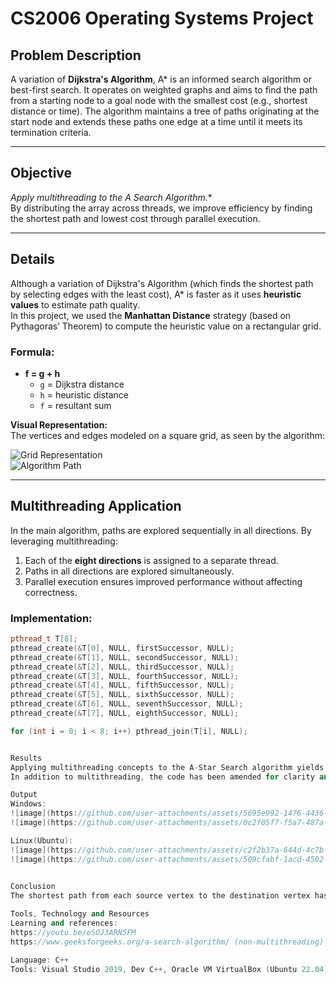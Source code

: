# CS2006 Operating Systems Project

## Problem Description
A variation of **Dijkstra's Algorithm**, A* is an informed search algorithm or best-first search. It operates on weighted graphs and aims to find the path from a starting node to a goal node with the smallest cost (e.g., shortest distance or time). The algorithm maintains a tree of paths originating at the start node and extends these paths one edge at a time until it meets its termination criteria.

---

## Objective
**Apply multithreading to the A* Search Algorithm.**  
By distributing the array across threads, we improve efficiency by finding the shortest path and lowest cost through parallel execution.

---

## Details
Although a variation of Dijkstra's Algorithm (which finds the shortest path by selecting edges with the least cost), A* is faster as it uses **heuristic values** to estimate path quality.  
In this project, we used the **Manhattan Distance** strategy (based on Pythagoras’ Theorem) to compute the heuristic value on a rectangular grid.

### Formula:
- **f = g + h**  
  - `g` = Dijkstra distance  
  - `h` = heuristic distance  
  - `f` = resultant sum  

**Visual Representation:**  
The vertices and edges modeled on a square grid, as seen by the algorithm:

![Grid Representation](https://github.com/user-attachments/assets/53f033af-6d18-4c5b-b215-24804ab7c4cf)  
![Algorithm Path](https://github.com/user-attachments/assets/b9971c57-7f24-491b-87a3-bd4f43f91087)

---

## Multithreading Application
In the main algorithm, paths are explored sequentially in all directions. By leveraging multithreading:  
1. Each of the **eight directions** is assigned to a separate thread.  
2. Paths in all directions are explored simultaneously.  
3. Parallel execution ensures improved performance without affecting correctness.

### Implementation:
```cpp
pthread_t T[8]; 
pthread_create(&T[0], NULL, firstSuccessor, NULL);
pthread_create(&T[1], NULL, secondSuccessor, NULL);
pthread_create(&T[2], NULL, thirdSuccessor, NULL);
pthread_create(&T[3], NULL, fourthSuccessor, NULL);
pthread_create(&T[4], NULL, fifthSuccessor, NULL);
pthread_create(&T[5], NULL, sixthSuccessor, NULL);
pthread_create(&T[6], NULL, seventhSuccessor, NULL);
pthread_create(&T[7], NULL, eighthSuccessor, NULL);

for (int i = 0; i < 8; i++) pthread_join(T[i], NULL);


Results
Applying multithreading concepts to the A-Star Search algorithm yields quicker results and more efficient utilization of resources, as multiple directions are explored simultaneously. 
In addition to multithreading, the code has been amended for clarity and clear output of the grid, intended source and destination cells, and path followed.

Output
Windows:
![image](https://github.com/user-attachments/assets/5695e992-1476-4436-a970-5ceca3e84249)
![image](https://github.com/user-attachments/assets/0c2f05f7-f5a7-487a-aee8-150c45de7461)

Linux(Ubuntu):
![image](https://github.com/user-attachments/assets/c2f2b37a-644d-4c7b-a1f4-ef2eec8c1bbf)
![image](https://github.com/user-attachments/assets/509cfabf-1acd-4502-98a3-cf61244f340c)

 
Conclusion
The shortest path from each source vertex to the destination vertex has been successfully obtained by utilizing heuristic values across threads.

Tools, Technology and Resources
Learning and references:
https://youtu.be/eSOJ3ARN5FM 
https://www.geeksforgeeks.org/a-search-algorithm/ (non-multithreading)

Language: C++
Tools: Visual Studio 2019, Dev C++, Oracle VM VirtualBox (Ubuntu 22.04)




